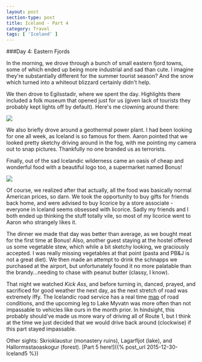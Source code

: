 ```yaml
---
layout: post
section-type: post
title: Iceland - Part 4
category: Travel
tags: [ 'Iceland' ]
---
```


###Day 4: Eastern Fjords

In the morning, we drove through a bunch of small eastern fjord towns, some of which ended up being
more industrial and sad than cute. I imagine they're substantially different for the summer tourist
season? And the snow which turned into a whiteout blizzard certainly didn't help.

We then drove to Egilsstadir, where we spent the day. Highlights there included a folk museum that
opened just for us (given lack of tourists they probably kept lights off by default). Here's me
clowning around there:

![](https://dl.dropboxusercontent.com/s/ki43e7cf4lyjyfg/P1011065.JPG?dl=0)

We also briefly drove around a geothermal power plant. I had been looking for one all week,
as Iceland is so famous for them. Aaron pointed that we looked pretty sketchy driving around
in the fog, with me pointing my camera out to snap pictures. Thankfully no one branded us as
terrorists.

Finally, out of the sad Icelandic wilderness came an oasis of cheap and wonderful food with a
beautiful logo too, a supermarket named Bonus!

![](http://www.ilariamogno.com/photo/images/Iceland_in_winter_Day1_Blue_Lagoon,_Horse_Riding,_and_Pingvellir/images/Bonus_Iceland.JPG)

Of course, we realized after that actually, all the food was basically normal American prices, so darn.
We took the opportunity to buy gifts for friends back home, and were advised to buy licorice by a
store associate - everyone in Iceland seems obsessed with licorice. Sadly my friends and I both
ended up thinking the stuff totally vile, so most of my licorice went to Aaron who strangely
likes it.

The dinner we made that day was better than average, as we bought meat for the first time at Bonus!
Also, another guest staying at the hostel offered us some vegetable stew, which while a bit sketchy
looking, we graciously accepted. I was really missing vegetables at that point (pasta and PB&J
is not a great diet).
We then made an attempt to drink the schnapps we purchased at the airport, but unfortunately found it
no more palatable than the brandy...needing to chase with peanut butter (classy, I know).

That night we watched *Kick Ass*, and before turning in, danced, prayed, and
sacrificed for good weather the next day,
as the next stretch of road was extremely iffy. The Icelandic road service has a real time
[map](http://www.road.is/travel-info/road-conditions-and-weather/the-entire-country/island1e.html)
of road conditions, and the upcoming leg to Lake Myvatn was more often than not impassable to vehicles
like ours in the month prior. In hindsight, this probably should've made us more wary of driving all
of Route 1, but I think at the time we just decided that we would drive back around (clockwise)
if this part stayed impassable.

Other sights: Skrioklaustur (monastery ruins), Lagarfljot (lake), and Hallormsstaoaskogur (forest).
[Part 5 here!]({% post_url 2015-12-30-Iceland5 %})